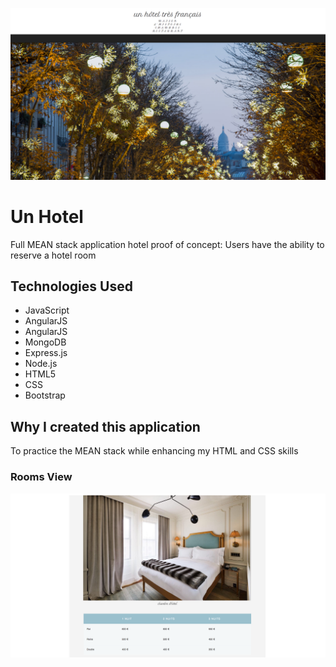 ![Un Hotel Home Page](un-hotel-home.png)

# Un Hotel

Full MEAN stack application hotel proof of concept:
Users have the ability to reserve a hotel room

## Technologies Used

* JavaScript
* AngularJS
* AngularJS
* MongoDB
* Express.js
* Node.js
* HTML5
* CSS
* Bootstrap

## Why I created this application
To practice the MEAN stack while enhancing my HTML and CSS skills

### Rooms View
![Un Hotel Rooms View](un-hotel-rooms.png)
